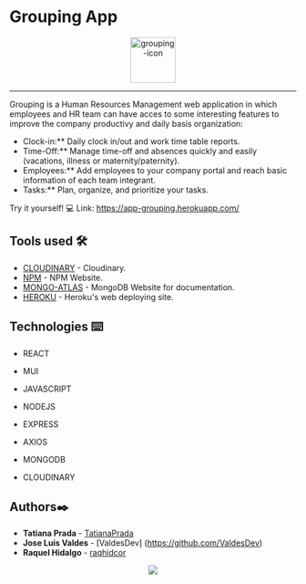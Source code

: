 # Grouping App 

<div align="center">
<img src="./client/public/grouping.png" width="80" alt="grouping-icon"> 
</div>

---

Grouping is a Human Resources Management web application in which employees and HR team can have acces to some interesting features to improve the company productivy and daily basis organization:

* Clock-in:** Daily clock in/out and work time table reports.  
* Time-Off:** Manage time-off and absences quickly and easily (vacations, illness or maternity/paternity). 
* Employees:** Add employees to your company portal and reach basic information of each team integrant.  
* Tasks:** Plan, organize, and prioritize your tasks. 


Try it yourself! 💻
Link: https://app-grouping.herokuapp.com/ 

## Tools used 🛠️
* [CLOUDINARY](Cloudinaryhttps://cloudinary.com) - Cloudinary.
* [NPM](https://www.npmjs.com/) - NPM Website.
* [MONGO-ATLAS](https://www.mongodb.com) - MongoDB Website for documentation.
* [HEROKU](http://www.heroku.com) - Heroku's web deploying site.

## Technologies ⌨️
* REACT
* MUI
* JAVASCRIPT

* NODEJS
* EXPRESS
* AXIOS
* MONGODB
* CLOUDINARY

## Authors✒️
* **Tatiana Prada** - [TatianaPrada](https://github.com/TatianaPrada)
* **Jose Luis Valdes** - [ValdesDev] (https://github.com/ValdesDev) 
* **Raquel Hidalgo** - [raqhidcor](https://github.com/raqhidcor)

<div align='center'> 
 <a href="https://www.linkedin.com/in/raquel-hidalgo-corchuelo/" target="_blank"><img src="https://img.shields.io/badge/-LinkedIn-%230077B5?style=for-the-badge&logo=linkedin&logoColor=white" target="_blank"></a>
</div>



